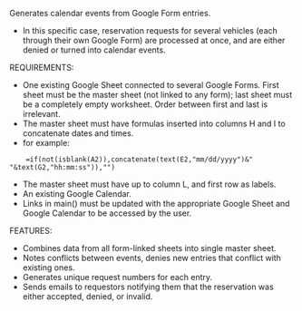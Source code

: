 Generates calendar events from Google Form entries.
- In this specific case, reservation requests for several vehicles (each through their own Google Form) are processed at once, and are either denied or turned into calendar events.

REQUIREMENTS:
- One existing Google Sheet connected to several Google Forms. First sheet must be the master sheet (not linked to any form); last sheet must be a completely empty worksheet. Order between first and last is irrelevant.
- The master sheet must have formulas inserted into columns H and I to concatenate dates and times.
- for example:
```
	=if(not(isblank(A2)),concatenate(text(E2,"mm/dd/yyyy")&" "&text(G2,"hh:mm:ss")),"")
```
- The master sheet must have up to column L, and first row as labels.
- An existing Google Calendar.
- Links in main() must be updated with the appropriate Google Sheet and Google Calendar to be accessed by the user.

FEATURES:
- Combines data from all form-linked sheets into single master sheet.
- Notes conflicts between events, denies new entries that conflict with existing ones.
- Generates unique request numbers for each entry.
- Sends emails to requestors notifying them that the reservation was either accepted, denied, or invalid.
